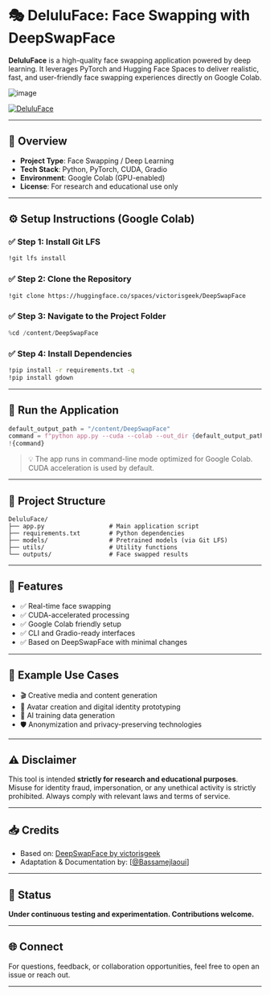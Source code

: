 # 🎭 DeluluFace: Face Swapping with DeepSwapFace

**DeluluFace** is a high-quality face swapping application powered by deep learning. It leverages PyTorch and Hugging Face Spaces to deliver realistic, fast, and user-friendly face swapping experiences directly on Google Colab.

![image](https://github.com/user-attachments/assets/aa5bdfb3-f1d5-4626-a8e2-27794d5eed1c)


[![DeluluFace](https://colab.research.google.com/assets/colab-badge.svg)](https://colab.research.google.com/github/victorgeel/FaceSwapNoNfsw/blob/main/SwapFace.ipynb#scrollTo=386ajdZ0ixQ0)


---

## 📌 Overview

- **Project Type**: Face Swapping / Deep Learning  
- **Tech Stack**: Python, PyTorch, CUDA, Gradio  
- **Environment**: Google Colab (GPU-enabled)  
- **License**: For research and educational use only

---

## ⚙️ Setup Instructions (Google Colab)

### ✅ Step 1: Install Git LFS
```bash
!git lfs install
````

### ✅ Step 2: Clone the Repository

```bash
!git clone https://huggingface.co/spaces/victorisgeek/DeepSwapFace
```

### ✅ Step 3: Navigate to the Project Folder

```python
%cd /content/DeepSwapFace
```

### ✅ Step 4: Install Dependencies

```bash
!pip install -r requirements.txt -q
!pip install gdown
```

---

## 🚀 Run the Application

```python
default_output_path = "/content/DeepSwapFace"
command = f"python app.py --cuda --colab --out_dir {default_output_path}"
!{command}
```

> 💡 The app runs in command-line mode optimized for Google Colab. CUDA acceleration is used by default.

---

## 📂 Project Structure

```
DeluluFace/
├── app.py                  # Main application script
├── requirements.txt        # Python dependencies
├── models/                 # Pretrained models (via Git LFS)
├── utils/                  # Utility functions
└── outputs/                # Face swapped results
```

---

## 🧠 Features

* ✅ Real-time face swapping
* ✅ CUDA-accelerated processing
* ✅ Google Colab friendly setup
* ✅ CLI and Gradio-ready interfaces
* ✅ Based on DeepSwapFace with minimal changes

---

## 📸 Example Use Cases

* 🎬 Creative media and content generation
* 👤 Avatar creation and digital identity prototyping
* 🤖 AI training data generation
* 🛡️ Anonymization and privacy-preserving technologies

---

## ⚠️ Disclaimer

This tool is intended **strictly for research and educational purposes**. Misuse for identity fraud, impersonation, or any unethical activity is strictly prohibited. Always comply with relevant laws and terms of service.

---

## 📥 Credits

* Based on: [DeepSwapFace by victorisgeek](https://huggingface.co/spaces/victorisgeek/DeepSwapFace)
* Adaptation & Documentation by: \[[@Bassamejlaoui](https://github.com/Bassamejlaoui/)]

---

## 🧪 Status

**Under continuous testing and experimentation. Contributions welcome.**

---

## 🌐 Connect

For questions, feedback, or collaboration opportunities, feel free to open an issue or reach out.

---
